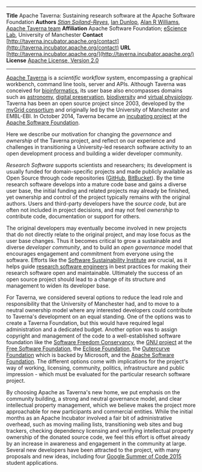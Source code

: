 --------------   -------------------------------------------
**Title**        Apache Taverna: Sustaining research software at the Apache Software Foundation
**Authors**       [_Stian Soiland-Reyes_](http://orcid.org/0000-0001-9842-9718), [Ian Dunlop](http://orcid.org/0000-0001-7066-3350), [Alan R Williams](http://orcid.org/0000-0003-3156-2105), [Apache Taverna team](http://taverna.incubator.apache.org/about/)
**Affiliation**  Apache Software Foundation; [eScience Lab](http://www.cs.manchester.ac.uk/our-research/activities/e-science/), University of Manchester
**Contact**      [http://taverna.incubator.apache.org/contact](http://taverna.incubator.apache.org/contact)
**URL**          [http://taverna.incubator.apache.org/](http://taverna.incubator.apache.org/)
**License**      [Apache License, Version 2.0](https://www.apache.org/licenses/LICENSE-2.0)
--------------   -------------------------------------------

[Apache Taverna](http://taverna.incubator.apache.org/) is a
*scientific workflow* system, encompassing a graphical
workbench, command line tools, server and APIs. Although Taverna
was conceived for
[bioinformatics](http://taverna.incubator.apache.org/introduction/taverna-in-use/bioinformatics),
its user base also encompasses domains such as
[astronomy](http://amiga.iaa.es/p/290-astrotaverna.htm),
[digital preservation](http://www.scape-project.eu/),
[biodiversity](http://www.biovel.eu/) and
[virtual physiology](http://www.vph-share.eu/).
Taverna has been an open source project since 2003, developed by the
[myGrid consortium](http://www.mygrid.org.uk/) and
originally led by the University of Manchester
and EMBL-EBI. In October 2014, Taverna became
an [incubating project](http://incubator.apache.org/) at the
[Apache Software Foundation](http://www.apache.org/).

Here we describe our motivation for changing the *governance* and *ownership* of
the Taverna project, and reflect on our experience
and challenges in transitioning a University-led research software
activity to an open development process and
building a wider developer community.

*Research Software* supports scientists
and researchers; its development is usually funded for domain-specific projects
and made publicly available as Open Source through
code repositories ([GitHub](https://github.com/),
[BitBucket](https://bitbucket.org/)).
By the time research software develops into a mature code base
and gains a diverse user base, the initial funding and related projects may
already be finished, yet ownership and control of the project typically
remains with the original authors. Users and third-party developers have
the *source code*, but are often not included in project decisions,
and may not feel _ownership_ to contribute code, documentation or
support for others.

The original developers may eventually become involved in new projects that do not
directly relate to the original project, and may lose focus as the user base changes.
Thus it becomes critical to grow a sustainable and diverse
*developer community*, and to build an *open governance* model that encourages
engagement and commitment from everyone using the software. Efforts like the
[Software Sustainability Institute](http://software.ac.uk/) are
crucial, as it helps guide [research software engineers](http://www.rse.ac.uk/)
in best practices for making their research software open and maintainable.
Ultimately the success of an open source project should lead to a change of its
structure and management to widen its developer base.

For Taverna, we considered several options to reduce the lead role and
responsibility that the University of Manchester had, and
to move to a neutral ownership model where
any interested developers could contribute to Taverna's development
on an equal standing. One of the options was to create a Taverna Foundation,
but this would have required legal administration and a dedicated budget.
Another option was to assign copyright and management of the code to a
well-established software foundation
like the
[Software Freedom Conservancy](https://sfconservancy.org/),
the [GNU project](http://www.gnu.org/help/evaluation.html)
at the [Free Software Foundation](http://www.fsf.org/), the
[Eclipse Foundation](http://wiki.eclipse.org/Development_Resources/HOWTO/Starting_A_New_Project),
the [Outercurve Foundation](http://www.outercurve.org/) which is backed by Microsoft,
and the [Apache Software Foundation](http://apache.org/).
The different options come with implications for the
project's way of working, licensing, community, politics,
infrastructure and public impression - which must be evaluated
for the particular research software project.

By choosing Apache as Taverna's new home, we put emphasis on the community
building, a strong and neutral governance model, and clear
intellectual property management, which we believe makes the project
more approachable for new participants and commercial entities.
While the initial months as an Apache Incubator involved a fair bit of
administrative overhead, such as moving mailing lists, transitioning web sites
and bug trackers, checking dependency licensing and
verifying intellectual property
ownership of the donated source code, we feel this effort is offset already by an
increase in awareness and engagement in the community at large. Several new developers have
been attracted to the project, with many proposals and new ideas, including four
[Google Summer of Code 2015](https://www.google-melange.com/gsoc/homepage/google/gsoc2015)
student applications.
